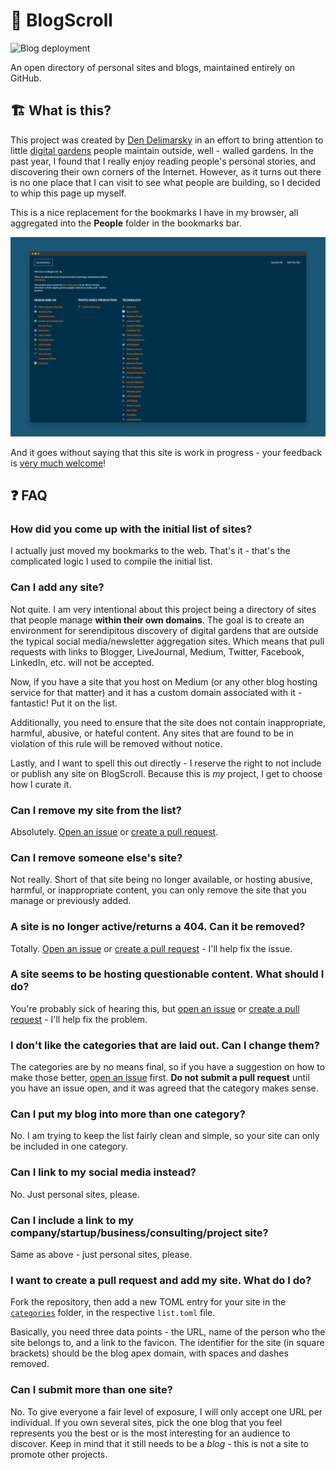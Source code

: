 # 📜 BlogScroll

![Blog deployment](https://github.com/blogscroll/blogscroll/workflows/Blog%20deployment/badge.svg)

An open directory of personal sites and blogs, maintained entirely on GitHub.

## 🏗 What is this?

This project was created by [Den Delimarsky](https://den.dev/) in an effort to bring attention to little [digital gardens](https://maggieappleton.com/garden-history) people maintain outside, well - walled gardens. In the past year, I found that I really enjoy reading people's personal stories, and discovering their own corners of the Internet. However, as it turns out there is no one place that I can visit to see what people are building, so I decided to whip this page up myself.

This is a nice replacement for the bookmarks I have in my browser, all aggregated into the **People** folder in the bookmarks bar.

![A screenshot of the BlogScroll project](screenshot.png)

And it goes without saying that this site is work in progress - your feedback is [very much welcome](https://github.com/blogscroll/blogscroll/issues)!

## ❓ FAQ

### How did you come up with the initial list of sites?

I actually just moved my bookmarks to the web. That's it - that's the complicated logic I used to compile the initial list.

### Can I add any site?

Not quite. I am very intentional about this project being a directory of sites that people manage **within their own domains**. The goal is to create an environment for serendipitous discovery of digital gardens that are outside the typical social media/newsletter aggregation sites. Which means that pull requests with links to Blogger, LiveJournal, Medium, Twitter, Facebook, LinkedIn, etc. will not be accepted.

Now, if you have a site that you host on Medium (or any other blog hosting service for that matter) and it has a custom domain associated with it - fantastic! Put it on the list.

Additionally, you need to ensure that the site does not contain inappropriate, harmful, abusive, or hateful content. Any sites that are found to be in violation of this rule will be removed without notice.

Lastly, and I want to spell this out directly - I reserve the right to not include or publish any site on BlogScroll. Because this is _my_ project, I get to choose how I curate it.

### Can I remove my site from the list?

Absolutely. [Open an issue](https://github.com/blogscroll/blogscroll/issues) or [create a pull request](https://github.com/blogscroll/blogscroll/pulls).

### Can I remove someone else's site?

Not really. Short of that site being no longer available, or hosting abusive, harmful, or inappropriate content, you can only remove the site that you manage or previously added.

### A site is no longer active/returns a 404. Can it be removed?

Totally. [Open an issue](https://github.com/blogscroll/blogscroll/issues) or [create a pull request](https://github.com/blogscroll/blogscroll/pulls) - I'll help fix the issue.

### A site seems to be hosting questionable content. What should I do?

You're probably sick of hearing this, but [open an issue](https://github.com/blogscroll/blogscroll/issues) or [create a pull request](https://github.com/blogscroll/blogscroll/pulls) - I'll help fix the problem.

### I don't like the categories that are laid out. Can I change them?

The categories are by no means final, so if you have a suggestion on how to make those better, [open an issue](https://github.com/blogscroll/blogscroll/issues) first. **Do not submit a pull request** until you have an issue open, and it was agreed that the category makes sense.

### Can I put my blog into more than one category?

No. I am trying to keep the list fairly clean and simple, so your site can only be included in one category.

### Can I link to my social media instead?

No. Just personal sites, please.

### Can I include a link to my company/startup/business/consulting/project site?

Same as above - just personal sites, please.

### I want to create a pull request and add my site. What do I do?

Fork the repository, then add a new TOML entry for your site in the [`categories`](https://github.com/blogscroll/blogscroll/tree/main/web/data/categories) folder, in the respective `list.toml` file.

Basically, you need three data points - the URL, name of the person who the site belongs to, and a link to the favicon. The identifier for the site (in square brackets) should be the blog apex domain, with spaces and dashes removed.

### Can I submit more than one site?

No. To give everyone a fair level of exposure, I will only accept one URL per individual. If you own several sites, pick the one blog that you feel represents you the best or is the most interesting for an audience to discover. Keep in mind that it still needs to be a _blog_ - this is not a site to promote other projects.

